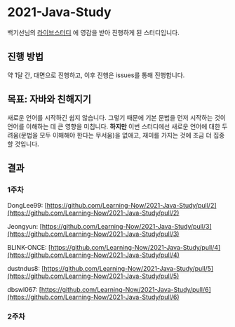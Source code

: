 # 2021-Java-Study
백기선님의 [라이브스터디](https://github.com/whiteship/live-study) 에 영감을 받아 진행하게 된 스터디입니다. 

## 진행 방법
약 1달 간, 대면으로 진행하고, 이후 진행은 issues를 통해 진행합니다.

## 목표: 자바와 친해지기
새로운 언어를 시작하긴 쉽지 않습니다.
그렇기 때문에 기본 문법을 먼저 시작하는 것이 언어를 이해하는 데 큰 영향을 미칩니다. 
**하지만** 이번 스터디에선 새로운 언어에 대한 두려움(문법을 모두 이해해야 한다는 무서움)을 없애고, 재미를 가지는 것에 조금 더 집중 할 것입니다. 

## 결과

### 1주차

DongLee99: [https://github.com/Learning-Now/2021-Java-Study/pull/2](https://github.com/Learning-Now/2021-Java-Study/pull/2)

Jeongyun: [https://github.com/Learning-Now/2021-Java-Study/pull/3](https://github.com/Learning-Now/2021-Java-Study/pull/3)

BLINK-ONCE: [https://github.com/Learning-Now/2021-Java-Study/pull/4](https://github.com/Learning-Now/2021-Java-Study/pull/4)

dustndus8: [https://github.com/Learning-Now/2021-Java-Study/pull/5](https://github.com/Learning-Now/2021-Java-Study/pull/5)

dbswl067: [https://github.com/Learning-Now/2021-Java-Study/pull/6](https://github.com/Learning-Now/2021-Java-Study/pull/6)

### 2주차
